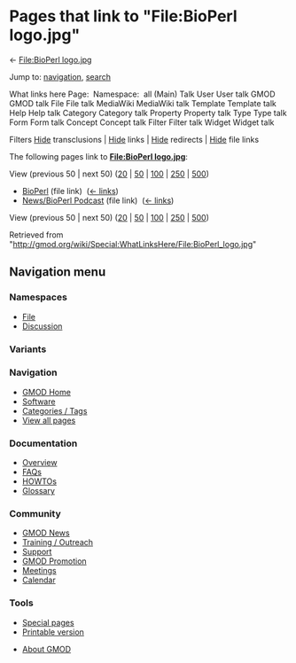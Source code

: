 <div id="mw-page-base" class="noprint">

</div>

<div id="mw-head-base" class="noprint">

</div>

<div id="content" class="mw-body" role="main">

<span id="top"></span>

<div id="mw-js-message" style="display:none;">

</div>



# <span dir="auto">Pages that link to "File:BioPerl logo.jpg"</span>

<div id="bodyContent">

<div id="contentSub">

← [File:BioPerl
logo.jpg](/wiki/File:BioPerl_logo.jpg "File:BioPerl logo.jpg")

</div>

<div id="jump-to-nav" class="mw-jump">

Jump to: [navigation](#mw-navigation), [search](#p-search)

</div>

<div id="mw-content-text">

What links here Page:  Namespace:  all (Main) Talk User User talk GMOD
GMOD talk File File talk MediaWiki MediaWiki talk Template Template talk
Help Help talk Category Category talk Property Property talk Type Type
talk Form Form talk Concept Concept talk Filter Filter talk Widget
Widget talk

Filters
[Hide](/mediawiki/index.php?title=Special:WhatLinksHere/File:BioPerl_logo.jpg&hidetrans=1 "Special:WhatLinksHere/File:BioPerl logo.jpg")
transclusions \|
[Hide](/mediawiki/index.php?title=Special:WhatLinksHere/File:BioPerl_logo.jpg&hidelinks=1 "Special:WhatLinksHere/File:BioPerl logo.jpg")
links \|
[Hide](/mediawiki/index.php?title=Special:WhatLinksHere/File:BioPerl_logo.jpg&hideredirs=1 "Special:WhatLinksHere/File:BioPerl logo.jpg")
redirects \|
[Hide](/mediawiki/index.php?title=Special:WhatLinksHere/File:BioPerl_logo.jpg&hideimages=1 "Special:WhatLinksHere/File:BioPerl logo.jpg")
file links

The following pages link to **[File:BioPerl
logo.jpg](/wiki/File:BioPerl_logo.jpg "File:BioPerl logo.jpg")**:

View (previous 50 \| next 50)
([20](/mediawiki/index.php?title=Special:WhatLinksHere/File:BioPerl_logo.jpg&limit=20 "Special:WhatLinksHere/File:BioPerl logo.jpg")
\|
[50](/mediawiki/index.php?title=Special:WhatLinksHere/File:BioPerl_logo.jpg&limit=50 "Special:WhatLinksHere/File:BioPerl logo.jpg")
\|
[100](/mediawiki/index.php?title=Special:WhatLinksHere/File:BioPerl_logo.jpg&limit=100 "Special:WhatLinksHere/File:BioPerl logo.jpg")
\|
[250](/mediawiki/index.php?title=Special:WhatLinksHere/File:BioPerl_logo.jpg&limit=250 "Special:WhatLinksHere/File:BioPerl logo.jpg")
\|
[500](/mediawiki/index.php?title=Special:WhatLinksHere/File:BioPerl_logo.jpg&limit=500 "Special:WhatLinksHere/File:BioPerl logo.jpg"))

- [BioPerl](/wiki/BioPerl "BioPerl") (file link) ‎
  <span class="mw-whatlinkshere-tools">([←
  links](/mediawiki/index.php?title=Special:WhatLinksHere&target=BioPerl "Special:WhatLinksHere"))</span>
- [News/BioPerl
  Podcast](/wiki/News/BioPerl_Podcast "News/BioPerl Podcast") (file
  link) ‎ <span class="mw-whatlinkshere-tools">([←
  links](/mediawiki/index.php?title=Special:WhatLinksHere&target=News%2FBioPerl+Podcast "Special:WhatLinksHere"))</span>

View (previous 50 \| next 50)
([20](/mediawiki/index.php?title=Special:WhatLinksHere/File:BioPerl_logo.jpg&limit=20 "Special:WhatLinksHere/File:BioPerl logo.jpg")
\|
[50](/mediawiki/index.php?title=Special:WhatLinksHere/File:BioPerl_logo.jpg&limit=50 "Special:WhatLinksHere/File:BioPerl logo.jpg")
\|
[100](/mediawiki/index.php?title=Special:WhatLinksHere/File:BioPerl_logo.jpg&limit=100 "Special:WhatLinksHere/File:BioPerl logo.jpg")
\|
[250](/mediawiki/index.php?title=Special:WhatLinksHere/File:BioPerl_logo.jpg&limit=250 "Special:WhatLinksHere/File:BioPerl logo.jpg")
\|
[500](/mediawiki/index.php?title=Special:WhatLinksHere/File:BioPerl_logo.jpg&limit=500 "Special:WhatLinksHere/File:BioPerl logo.jpg"))

</div>

<div class="printfooter">

Retrieved from
"<http://gmod.org/wiki/Special:WhatLinksHere/File:BioPerl_logo.jpg>"

</div>

<div id="catlinks" class="catlinks catlinks-allhidden">

</div>

<div class="visualClear">

</div>

</div>

</div>

<div id="mw-navigation">

## Navigation menu

<div id="mw-head">



<div id="left-navigation">

<div id="p-namespaces" class="vectorTabs" role="navigation"
aria-labelledby="p-namespaces-label">

### Namespaces

- <span id="ca-nstab-image"><a href="/wiki/File:BioPerl_logo.jpg" accesskey="c"
  title="View the file page [c]">File</a></span>
- <span id="ca-talk"><a
  href="/mediawiki/index.php?title=File_talk:BioPerl_logo.jpg&amp;action=edit&amp;redlink=1"
  accesskey="t"
  title="Discussion about the content page [t]">Discussion</a></span>

</div>

<div id="p-variants" class="vectorMenu emptyPortlet" role="navigation"
aria-labelledby="p-variants-label">

### 

### Variants[](#)

<div class="menu">

</div>

</div>

</div>

<div id="right-navigation">





</div>



</div>

</div>

</div>

<div id="mw-panel">

<div id="p-logo" role="banner">

<a href="/wiki/Main_Page"
style="background-image: url(http://gmod.org/images/GMOD-cogs.png);"
title="Visit the main page"></a>

</div>

<div id="p-Navigation" class="portal" role="navigation"
aria-labelledby="p-Navigation-label">

### Navigation

<div class="body">

- <span id="n-GMOD-Home">[GMOD Home](/wiki/Main_Page)</span>
- <span id="n-Software">[Software](/wiki/GMOD_Components)</span>
- <span id="n-Categories-.2F-Tags">[Categories /
  Tags](/wiki/Categories)</span>
- <span id="n-View-all-pages">[View all
  pages](/wiki/Special:AllPages)</span>

</div>

</div>

<div id="p-Documentation" class="portal" role="navigation"
aria-labelledby="p-Documentation-label">

### Documentation

<div class="body">

- <span id="n-Overview">[Overview](/wiki/Overview)</span>
- <span id="n-FAQs">[FAQs](/wiki/Category:FAQ)</span>
- <span id="n-HOWTOs">[HOWTOs](/wiki/Category:HOWTO)</span>
- <span id="n-Glossary">[Glossary](/wiki/Glossary)</span>

</div>

</div>

<div id="p-Community" class="portal" role="navigation"
aria-labelledby="p-Community-label">

### Community

<div class="body">

- <span id="n-GMOD-News">[GMOD News](/wiki/GMOD_News)</span>
- <span id="n-Training-.2F-Outreach">[Training /
  Outreach](/wiki/Training_and_Outreach)</span>
- <span id="n-Support">[Support](/wiki/Support)</span>
- <span id="n-GMOD-Promotion">[GMOD
  Promotion](/wiki/GMOD_Promotion)</span>
- <span id="n-Meetings">[Meetings](/wiki/Meetings)</span>
- <span id="n-Calendar">[Calendar](/wiki/Calendar)</span>

</div>

</div>

<div id="p-tb" class="portal" role="navigation"
aria-labelledby="p-tb-label">

### Tools

<div class="body">

- <span id="t-specialpages"><a href="/wiki/Special:SpecialPages" accesskey="q"
  title="A list of all special pages [q]">Special pages</a></span>
- <span id="t-print"><a
  href="/mediawiki/index.php?title=Special:WhatLinksHere/File:BioPerl_logo.jpg&amp;printable=yes"
  rel="alternate" accesskey="p"
  title="Printable version of this page [p]">Printable version</a></span>

</div>

</div>

</div>

</div>

<div id="footer" role="contentinfo">

- <span id="footer-places-about">[About
  GMOD](/wiki/GMOD:About "GMOD:About")</span>

<!-- -->






</div>
